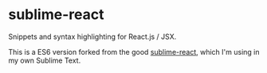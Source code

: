 # sublime-react

Snippets and syntax highlighting for React.js / JSX.

This is a ES6 version forked from the good [sublime-react](https://github.com/reactjs/sublime-react), which I'm using in my own Sublime Text.